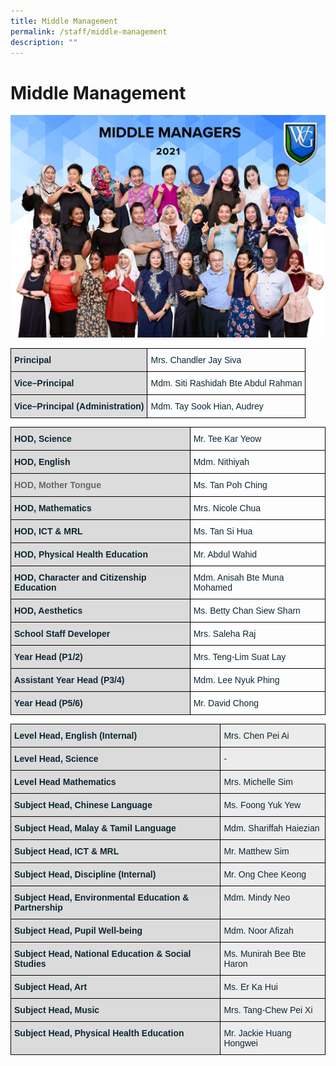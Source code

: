 ```yaml
---
title: Middle Management
permalink: /staff/middle-management
description: ""
---
```

# Middle Management

![](/images/MIDDLE%20MANAGERS.jpg)

<style type="text/css">
.tg  {border-collapse:collapse;border-spacing:0;}
.tg td{border-color:black;border-style:solid;border-width:1px;font-family:Arial, sans-serif;font-size:14px;
  overflow:hidden;padding:10px 5px;word-break:normal;}
.tg th{border-color:black;border-style:solid;border-width:1px;font-family:Arial, sans-serif;font-size:14px;
  font-weight:normal;overflow:hidden;padding:10px 5px;word-break:normal;}
.tg .tg-s5dh{color:#0C2733;text-align:left;vertical-align:middle}
.tg .tg-ytt9{background-color:#DBDBDB;color:#0C2733;font-weight:bold;text-align:left;vertical-align:top}
.tg .tg-c15f{background-color:#DDD;color:#0C2733;font-weight:bold;text-align:left;vertical-align:top}
</style>
<table class="tg">
<thead>
  <tr>
    <th class="tg-ytt9">Principal</th>
    <th class="tg-s5dh">Mrs. Chandler Jay Siva</th>
  </tr>
</thead>
<tbody>
  <tr>
    <td class="tg-ytt9">Vice–Principal</td>
    <td class="tg-s5dh">Mdm. Siti Rashidah Bte Abdul Rahman<br></td>
  </tr>
  <tr>
    <td class="tg-c15f"><span style="color:#0C2733">Vice–Principal (Administration)</span><br></td>
    <td class="tg-s5dh">Mdm. Tay Sook Hian, Audrey </td>
  </tr>
</tbody>
</table>

<style type="text/css">
.tg  {border-collapse:collapse;border-spacing:0;}
.tg td{border-color:black;border-style:solid;border-width:1px;font-family:Arial, sans-serif;font-size:14px;
  overflow:hidden;padding:10px 5px;word-break:normal;}
.tg th{border-color:black;border-style:solid;border-width:1px;font-family:Arial, sans-serif;font-size:14px;
  font-weight:normal;overflow:hidden;padding:10px 5px;word-break:normal;}
.tg .tg-s5dh{color:#0C2733;text-align:left;vertical-align:middle}
.tg .tg-e14l{background-color:#DDD;color:#666;font-weight:bold;text-align:left;vertical-align:top}
.tg .tg-ytt9{background-color:#DBDBDB;color:#0C2733;font-weight:bold;text-align:left;vertical-align:top}
</style>
<table class="tg">
<thead>
  <tr>
    <th class="tg-ytt9">HOD, Science</th>
    <th class="tg-s5dh">Mr. Tee Kar Yeow</th>
  </tr>
</thead>
<tbody>
  <tr>
    <td class="tg-ytt9">HOD, English<br></td>
    <td class="tg-s5dh">Mdm. Nithiyah</td>
  </tr>
  <tr>
    <td class="tg-e14l">HOD, Mother Tongue<span style="color:#666;background-color:#DDD"> </span></td>
    <td class="tg-s5dh">Ms. Tan Poh Ching </td>
  </tr>
  <tr>
    <td class="tg-ytt9">HOD, Mathematics</td>
    <td class="tg-s5dh">Mrs. Nicole Chua</td>
  </tr>
  <tr>
    <td class="tg-ytt9">HOD, ICT &amp; MRL</td>
    <td class="tg-s5dh">Ms. Tan Si Hua</td>
  </tr>
  <tr>
    <td class="tg-ytt9">HOD, Physical Health Education</td>
    <td class="tg-s5dh">Mr. Abdul Wahid</td>
  </tr>
  <tr>
    <td class="tg-ytt9">HOD, Character and Citizenship Education</td>
    <td class="tg-s5dh">Mdm. Anisah Bte Muna Mohamed</td>
  </tr>
  <tr>
    <td class="tg-ytt9">HOD, Aesthetics</td>
    <td class="tg-s5dh">Ms. Betty Chan Siew Sharn</td>
  </tr>
  <tr>
    <td class="tg-ytt9">School Staff Developer</td>
    <td class="tg-s5dh">Mrs. Saleha Raj</td>
  </tr>
  <tr>
    <td class="tg-ytt9">Year Head (P1/2)</td>
    <td class="tg-s5dh">Mrs. Teng-Lim Suat Lay</td>
  </tr>
  <tr>
    <td class="tg-ytt9">Assistant Year Head (P3/4)</td>
    <td class="tg-s5dh">Mdm. Lee Nyuk Phing</td>
  </tr>
  <tr>
    <td class="tg-ytt9">Year Head (P5/6)</td>
    <td class="tg-s5dh">Mr. David Chong</td>
  </tr>
</tbody>
</table>

<style type="text/css">
.tg  {border-collapse:collapse;border-spacing:0;}
.tg td{border-color:black;border-style:solid;border-width:1px;font-family:Arial, sans-serif;font-size:14px;
  overflow:hidden;padding:10px 5px;word-break:normal;}
.tg th{border-color:black;border-style:solid;border-width:1px;font-family:Arial, sans-serif;font-size:14px;
  font-weight:normal;overflow:hidden;padding:10px 5px;word-break:normal;}
.tg .tg-s926{background-color:#ECECEC;color:#0C2733;text-align:left;vertical-align:top}
.tg .tg-ytt9{background-color:#DBDBDB;color:#0C2733;font-weight:bold;text-align:left;vertical-align:top}
.tg .tg-c15f{background-color:#DDD;color:#0C2733;font-weight:bold;text-align:left;vertical-align:top}
</style>
<table class="tg">
<thead>
  <tr>
    <th class="tg-ytt9">Level Head, English (Internal)</th>
    <th class="tg-s926">Mrs. Chen Pei Ai</th>
  </tr>
</thead>
<tbody>
  <tr>
    <td class="tg-ytt9">Level Head, Science</td>
    <td class="tg-s926">-</td>
  </tr>
  <tr>
    <td class="tg-ytt9">Level Head Mathematics</td>
    <td class="tg-s926">Mrs. Michelle Sim</td>
  </tr>
  <tr>
    <td class="tg-ytt9">Subject Head, Chinese Language</td>
    <td class="tg-s926">Ms. Foong Yuk Yew</td>
  </tr>
  <tr>
    <td class="tg-ytt9">Subject Head, Malay &amp; Tamil Language</td>
    <td class="tg-s926">Mdm. Shariffah Haiezian</td>
  </tr>
  <tr>
    <td class="tg-c15f">Subject Head, ICT &amp; MRL</td>
    <td class="tg-s926">Mr. Matthew Sim</td>
  </tr>
  <tr>
    <td class="tg-ytt9">Subject Head, Discipline (Internal)</td>
    <td class="tg-s926">Mr. Ong Chee Keong</td>
  </tr>
  <tr>
    <td class="tg-ytt9">Subject Head, Environmental Education &amp; Partnership</td>
    <td class="tg-s926">Mdm. Mindy Neo</td>
  </tr>
  <tr>
    <td class="tg-ytt9">Subject Head, Pupil Well-being</td>
    <td class="tg-s926">Mdm. Noor Afizah</td>
  </tr>
  <tr>
    <td class="tg-ytt9">Subject Head, National Education &amp; Social Studies</td>
    <td class="tg-s926">Ms. Munirah Bee Bte Haron</td>
  </tr>
  <tr>
    <td class="tg-ytt9">Subject Head, Art</td>
    <td class="tg-s926">Ms. Er Ka Hui</td>
  </tr>
  <tr>
    <td class="tg-ytt9">Subject Head, Music</td>
    <td class="tg-s926">Mrs. Tang-Chew Pei Xi</td>
  </tr>
  <tr>
    <td class="tg-ytt9">Subject Head, Physical Health Education</td>
    <td class="tg-s926">Mr. Jackie Huang Hongwei</td>
  </tr>
</tbody>
</table>